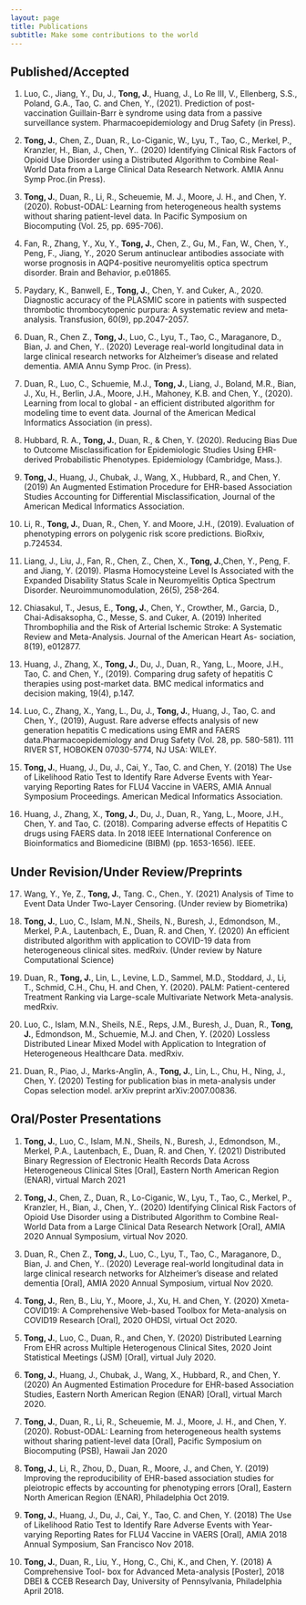 ```yaml
---
layout: page
title: Publications
subtitle: Make some contributions to the world
---
```


Published/Accepted
-----------
1. Luo, C., Jiang, Y., Du, J., **Tong, J.**, Huang, J., Lo Re III, V., Ellenberg, S.S., Poland, G.A., Tao, C. and Chen, Y., (2021). Prediction of post-vaccination Guillain-Barr ́e syndrome using data from a passive surveillance system. Pharmacoepidemiology and Drug Safety (in Press).

2. **Tong, J.**, Chen, Z., Duan, R., Lo-Ciganic, W., Lyu, T., Tao, C., Merkel, P., Kranzler, H., Bian, J., Chen, Y.. (2020) Identifying Clinical Risk Factors of Opioid Use Disorder using a Distributed Algorithm to Combine Real-World Data from a Large Clinical Data Research Network. AMIA Annu Symp Proc.(in Press).

3. **Tong, J.**, Duan, R., Li, R., Scheuemie, M. J., Moore, J. H., and Chen, Y. (2020). Robust-ODAL: Learning from heterogeneous health systems without sharing patient-level data. In Pacific Symposium on Biocomputing (Vol. 25, pp. 695-706).

4. Fan, R., Zhang, Y., Xu, Y., **Tong, J.**, Chen, Z., Gu, M., Fan, W., Chen, Y., Peng, F., Jiang, Y., 2020 Serum antinuclear antibodies associate with worse prognosis in AQP4-positive neuromyelitis optica spectrum disorder. Brain and Behavior, p.e01865.

5. Paydary, K., Banwell, E., **Tong, J.**, Chen, Y. and Cuker, A., 2020. Diagnostic accuracy of the PLASMIC score in patients with suspected thrombotic thrombocytopenic purpura: A systematic review and meta‐analysis. Transfusion, 60(9), pp.2047-2057.

6. Duan, R., Chen Z., **Tong, J.**, Luo, C., Lyu, T., Tao, C., Maraganore, D., Bian, J.  and Chen, Y.. (2020) Leverage real-world longitudinal data in large clinical research networks for Alzheimer’s disease and related dementia.  AMIA Annu Symp Proc. (in Press).


7. Duan, R., Luo, C., Schuemie, M.J., **Tong, J.**, Liang, J., Boland, M.R., Bian, J., Xu, H., Berlin, J.A., Moore, J.H., Mahoney, K.B. and Chen, Y., (2020). Learning from local to global - an efficient distributed algorithm for modeling time to event data. Journal of the American Medical Informatics Association (in press).


8. Hubbard, R. A., **Tong, J.**, Duan, R., & Chen, Y. (2020). Reducing Bias Due to Outcome Misclassification for Epidemiologic Studies Using EHR-derived Probabilistic Phenotypes. Epidemiology (Cambridge, Mass.).


9. **Tong, J.**, Huang, J., Chubak, J., Wang, X., Hubbard, R., and Chen, Y. (2019) An Augmented Estimation Procedure for EHR-based Association Studies Accounting for Differential Misclassification, Journal of the American Medical Informatics Association.

10. Li, R., **Tong, J.**, Duan, R., Chen, Y. and Moore, J.H., (2019). Evaluation of phenotyping errors on polygenic risk score predictions. BioRxiv, p.724534.

11. Liang, J., Liu, J., Fan, R., Chen, Z., Chen, X., **Tong, J.**,Chen, Y., Peng, F. and Jiang, Y. (2019). Plasma Homocysteine Level Is Associated with the Expanded Disability Status Scale in Neuromyelitis Optica Spectrum Disorder. Neuroimmunomodulation, 26(5), 258-264.

12. Chiasakul, T., Jesus, E., **Tong, J.**, Chen, Y., Crowther, M., Garcia, D., Chai-Adisaksopha, C., Messe, S. and Cuker, A. (2019) Inherited Thrombophilia and the Risk of Arterial Ischemic Stroke: A Systematic Review and Meta-Analysis. Journal of the American Heart As- sociation, 8(19), e012877.


13. Huang, J., Zhang, X., **Tong, J.**, Du, J., Duan, R., Yang, L., Moore, J.H., Tao, C. and Chen, Y., (2019). Comparing drug safety of hepatitis C therapies using post-market data. BMC medical informatics and decision making, 19(4), p.147.


14. Luo, C., Zhang, X., Yang, L., Du, J., **Tong, J.**, Huang, J., Tao, C. and Chen, Y., (2019), August. Rare adverse effects analysis of new generation hepatitis C medications using EMR and FAERS data.Pharmacoepidemiology and Drug Safety (Vol. 28, pp. 580-581). 111 RIVER ST, HOBOKEN 07030-5774, NJ USA: WILEY.


15. **Tong, J.**, Huang, J., Du, J., Cai, Y., Tao, C. and Chen, Y. (2018) The Use of Likelihood Ratio Test to Identify Rare Adverse Events with Year-varying Reporting Rates for FLU4 Vaccine in VAERS, AMIA Annual Symposium Proceedings. American Medical Informatics Association.


16. Huang, J., Zhang, X., **Tong, J.**, Du, J., Duan, R., Yang, L., Moore, J.H., Chen, Y. and Tao, C. (2018). Comparing adverse effects of Hepatitis C drugs using FAERS data. In 2018 IEEE International Conference on Bioinformatics and Biomedicine (BIBM) (pp. 1653-1656). IEEE.

Under Revision/Under Review/Preprints
-----------

17. Wang, Y., Ye, Z., **Tong, J.**, Tang. C., Chen., Y. (2021) Analysis of Time to Event Data Under Two-Layer Censoring. (Under review by Biometrika)

18. **Tong, J.**, Luo, C., Islam, M.N., Sheils, N., Buresh, J., Edmondson, M., Merkel, P.A., Lautenbach, E., Duan, R. and Chen, Y. (2020) An efficient distributed algorithm with application to COVID-19 data from heterogeneous clinical sites. medRxiv. (Under review by Nature Computational Science)

19. Duan, R., **Tong, J.**, Lin, L., Levine, L.D., Sammel, M.D., Stoddard, J., Li, T., Schmid, C.H., Chu, H. and Chen, Y. (2020). PALM: Patient-centered Treatment Ranking via Large-scale Multivariate Network Meta-analysis. medRxiv.

20. Luo, C., Islam, M.N., Sheils, N.E., Reps, J.M., Buresh, J., Duan, R., **Tong, J.**, Edmondson, M., Schuemie, M.J. and Chen, Y. (2020) Lossless Distributed Linear Mixed Model with Application to Integration of Heterogeneous Healthcare Data. medRxiv.

21. Duan, R., Piao, J., Marks-Anglin, A., **Tong, J.**, Lin, L., Chu, H., Ning, J., Chen, Y. (2020) Testing for publication bias in meta-analysis under Copas selection model. arXiv preprint arXiv:2007.00836.


Oral/Poster Presentations
-----------

1. **Tong, J.**, Luo, C., Islam, M.N., Sheils, N., Buresh, J., Edmondson, M., Merkel, P.A., Lautenbach, E., Duan, R. and Chen, Y. (2021) Distributed Binary Regression of Electronic Health Records Data Across Heterogeneous Clinical Sites [Oral], Eastern North American Region (ENAR), virtual March 2021

2. **Tong, J.**, Chen, Z., Duan, R., Lo-Ciganic, W., Lyu, T., Tao, C., Merkel, P., Kranzler, H., Bian, J., Chen, Y.. (2020) Identifying Clinical Risk Factors of Opioid Use Disorder using a Distributed Algorithm to Combine Real-World Data from a Large Clinical Data Research Network [Oral], AMIA 2020 Annual Symposium, virtual Nov 2020.

3. Duan, R., Chen Z., **Tong, J.**, Luo, C., Lyu, T., Tao, C., Maraganore, D., Bian, J. and Chen, Y.. (2020) Leverage real-world longitudinal data in large clinical research networks for Alzheimer’s disease and related dementia [Oral], AMIA 2020 Annual Symposium, virtual Nov 2020.

4. **Tong, J.**, Ren, B., Liu, Y., Moore, J., Xu, H. and Chen, Y. (2020) Xmeta-COVID19: A Comprehensive Web-based Toolbox for Meta-analysis on COVID19 Research [Oral], 2020 OHDSI, virtual Oct 2020. 

5. **Tong, J.**, Luo, C., Duan, R., and Chen, Y. (2020) Distributed Learning From EHR across Multiple Heterogenous Clinical Sites, 2020 Joint Statistical Meetings (JSM) [Oral], virtual July 2020.

6.  **Tong, J.**, Huang, J., Chubak, J., Wang, X., Hubbard, R., and Chen, Y. (2020) An Augmented Estimation Procedure for EHR-based Association Studies, Eastern North American Region (ENAR) [Oral], virtual March 2020.

7. **Tong, J.**, Duan, R., Li, R., Scheuemie, M. J., Moore, J. H., and Chen, Y. (2020). Robust-ODAL: Learning from heterogeneous health systems without sharing patient-level data [Oral], Pacific Symposium on Biocomputing (PSB), Hawaii Jan 2020

8. **Tong, J.**, Li, R., Zhou, D., Duan, R., Moore, J., and Chen, Y. (2019) Improving the reproducibility of EHR-based association studies for pleiotropic effects by accounting for phenotyping errors [Oral], Eastern North American Region (ENAR), Philadelphia Oct 2019.

9. **Tong, J.**, Huang, J., Du, J., Cai, Y., Tao, C. and Chen, Y. (2018) The Use of Likelihood Ratio Test to Identify Rare Adverse Events with Year-varying Reporting Rates for FLU4 Vaccine in VAERS [Oral], AMIA 2018 Annual Symposium, San Francisco Nov 2018.

10. **Tong, J.**, Duan, R., Liu, Y., Hong, C., Chi, K., and Chen, Y. (2018) A Comprehensive Tool- box for Advanced Meta-analysis [Poster], 2018 DBEI & CCEB Research Day, University of Pennsylvania, Philadelphia April 2018.

